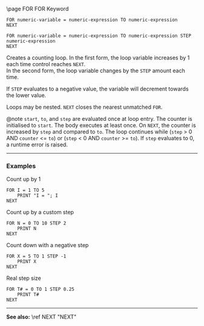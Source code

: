 \page FOR FOR Keyword
```basic
FOR numeric-variable = numeric-expression TO numeric-expression
NEXT

FOR numeric-variable = numeric-expression TO numeric-expression STEP numeric-expression
NEXT
```

Creates a counting loop. In the first form, the loop variable increases by 1 each time control reaches `NEXT`.  
In the second form, the loop variable changes by the `STEP` amount each time.

If `STEP` evaluates to a negative value, the variable will decrement towards the lower value.

Loops may be nested. `NEXT` closes the nearest unmatched `FOR`.

@note `start`, `to`, and `step` are evaluated once at loop entry. The counter is initialised to `start`. The body executes at least once. On `NEXT`, the counter is increased by `step` and compared to `to`. The loop continues while (`step` > 0 AND `counter` <= `to`) or (`step` < 0 AND `counter` >= `to`). If `step` evaluates to 0, a runtime error is raised.

---

### Examples

Count up by 1
```basic
FOR I = 1 TO 5
    PRINT "I = "; I
NEXT
```

Count up by a custom step
```basic
FOR N = 0 TO 10 STEP 2
    PRINT N
NEXT
```

Count down with a negative step
```basic
FOR X = 5 TO 1 STEP -1
    PRINT X
NEXT
```

Real step size
```basic
FOR T# = 0 TO 1 STEP 0.25
    PRINT T#
NEXT
```

---

**See also:**
\ref NEXT "NEXT"
